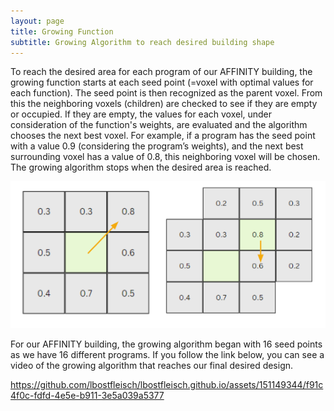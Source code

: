 ```yaml
---
layout: page
title: Growing Function 
subtitle: Growing Algorithm to reach desired building shape  
---
```


To reach the desired area for each program of our AFFINITY building, the growing function starts at each seed point (=voxel with optimal values for each function). The seed point is then recognized as the parent voxel. From this the neighboring voxels (children) are checked to see if they are empty or occupied. If they are empty, the values for each voxel, under consideration of the function's weights, are evaluated and the algorithm chooses the next best voxel. For example, if a program has the seed point with a value 0.9 (considering the program’s weights), and the next best surrounding voxel has a value of 0.8, this neighboring voxel will be chosen. The growing algorithm stops when the desired area is reached. 

![Text_test](assets/img/growing.png)


For our AFFINITY building, the growing algorithm began with 16 seed points as we have 16 different programs. 
If you follow the link below, you can see a video of the growing algorithm that reaches our final desired design. 


https://github.com/lbostfleisch/lbostfleisch.github.io/assets/151149344/f91c4f0c-fdfd-4e5e-b911-3e5a039a5377



